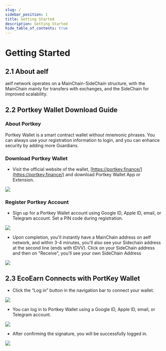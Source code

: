 ```yaml
---
slug: /
sidebar_position: 1
title: Getting Started
description: Getting Started
hide_table_of_contents: true
---
```


# Getting Started

## 2.1 About aelf

aelf network operates on a MainChain-SideChain structure, with the MainChain mainly for transfers with exchanges, and the SideChain for improved scalability.

## 2.2 Portkey Wallet Download Guide

### About Portkey

Portkey Wallet is a smart contract wallet without mnemonic phrases. You can always use your registration information to login, and you can enhance security by adding more Guardians.

### Download Portkey Wallet

-   Visit the official website of the wallet, [https://portkey.finance/](https://portkey.finance/) and download Portkey Wallet App or Extension.

![](/img/1.png)

### Register Portkey Account

-   Sign up for a Portkey Wallet account using Google ID, Apple ID, email, or Telegram account. Set a PIN code during registration.

![](/img/2.png)

-   Upon completion, you'll instantly have a MainChain address on aelf network, and within 3-4 minutes, you'll also see your Sidechain address at the second line (ends with tDVV). Click on your SideChain address and then on "Receive", you'll see your own SideChain Address

![](/img/3.png)

## 2.3 **EcoEarn Connects with PortKey Wallet**

-   Click the “Log in” button in the navigation bar to connect your wallet.

![](/img/4.png)

-   You can log in to Portkey Wallet using a Google ID, Apple ID, email, or Telegram account.

![](/img/5.png)

-   After confirming the signature, you will be successfully logged in.

![](/img/6.png)
